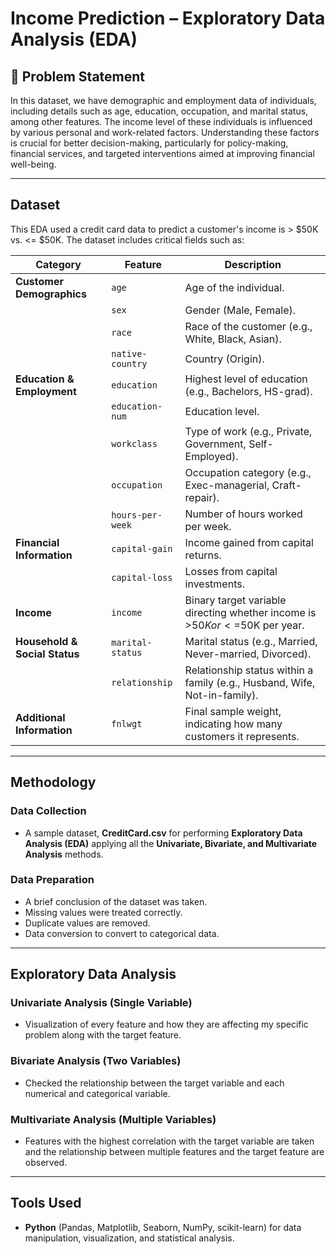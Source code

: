 # Income Prediction – Exploratory Data Analysis (EDA) 

## 📌 Problem Statement  
In this dataset, we have demographic and employment data of individuals,  
including details such as age, education, occupation, and marital status,  
among other features. The income level of these individuals is influenced  
by various personal and work-related factors. Understanding these factors  
is crucial for better decision-making, particularly for policy-making,  
financial services, and targeted interventions aimed at improving financial well-being.

---

##  Dataset  
This EDA used a credit card data to predict a customer's income is > $50K vs. <= $50K. The dataset includes critical fields such as:

| **Category**               | **Feature**         | **Description**  |
|----------------------------|---------------------|------------------------------------------------|
| **Customer Demographics**  | `age`              | Age of the individual. |
|                            | `sex`              | Gender (Male, Female). |
|                            | `race`             | Race of the customer (e.g., White, Black, Asian). |
|                            | `native-country`   | Country (Origin). |
| **Education & Employment** | `education`        | Highest level of education (e.g., Bachelors, HS-grad). |
|                            | `education-num`    | Education level. |
|                            | `workclass`        | Type of work (e.g., Private, Government, Self-Employed). |
|                            | `occupation`       | Occupation category (e.g., Exec-managerial, Craft-repair). |
|                            | `hours-per-week`   | Number of hours worked per week. |
| **Financial Information**  | `capital-gain`     | Income gained from capital returns. |
|                            | `capital-loss`     | Losses from capital investments. |
| **Income**                 | `income`           | Binary target variable directing whether income is >$50K or <=$50K per year. |
| **Household & Social Status** | `marital-status` | Marital status (e.g., Married, Never-married, Divorced). |
|                            | `relationship`     | Relationship status within a family (e.g., Husband, Wife, Not-in-family). |
| **Additional Information** | `fnlwgt`           | Final sample weight, indicating how many customers it represents. |

---

##  Methodology  

### Data Collection  
- A sample dataset, **CreditCard.csv** for performing **Exploratory Data Analysis (EDA)** applying all the **Univariate, Bivariate, and Multivariate Analysis** methods.  

### Data Preparation  
- A brief conclusion of the dataset was taken.  
- Missing values were treated correctly.  
- Duplicate values are removed.  
- Data conversion to convert to categorical data.  

---

##  Exploratory Data Analysis  

###  Univariate Analysis (Single Variable)  
- Visualization of every feature and how they are affecting my specific problem along with the target feature.  

###  Bivariate Analysis (Two Variables)  
- Checked the relationship between the target variable and each numerical and categorical variable.  

###  Multivariate Analysis (Multiple Variables)  
- Features with the highest correlation with the target variable are taken and the relationship between multiple features and the target feature are observed.  

---

##  Tools Used  
- **Python** (Pandas, Matplotlib, Seaborn, NumPy, scikit-learn) for data manipulation, visualization, and statistical analysis.  
